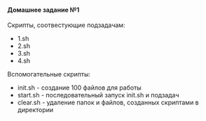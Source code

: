 #### Домашнее задание №1
Скрипты, соотвестующие подзадачам:
* 1.sh
* 2.sh
* 3.sh
* 4.sh

Вспомогательные скрипты:
* init.sh - создание 100 файлов для работы
* start.sh - последовательный запуск init.sh и подзадач
* clear.sh - удаление папок и файлов, созданных скриптами в директории
